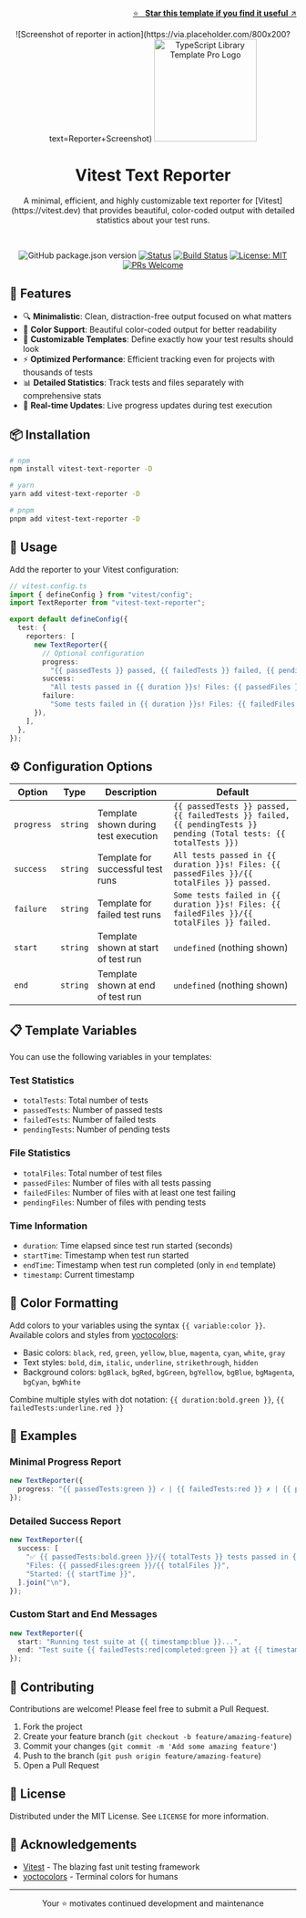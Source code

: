 <br /><!-- markdownlint-disable-line -->

<p align="right">
  <a href="https://github.com/fvena/vitest-text-reporter">
    ⭐ &nbsp;&nbsp;<strong>Star this template if you find it useful</strong> ↗️
  </a>
</p>

<p align="center">
  ![Screenshot of reporter in action](https://via.placeholder.com/800x200?text=Reporter+Screenshot)

  <img src="https://raw.githubusercontent.com/fvena/vitest-text-reporter/main/docs/public/logo.png" alt="TypeScript Library Template Pro Logo" width="180"/>

  <h1 align="center">Vitest Text Reporter</h1>
  <div align="center">A minimal, efficient, and highly customizable text reporter for [Vitest](https://vitest.dev) that provides beautiful, color-coded output with detailed statistics about your test runs.</div>
</p>

<br/>

<div align="center">

<!-- markdownlint-disable MD042 -->

![GitHub package.json version](https://img.shields.io/github/package-json/v/fvena/vitest-text-reporter)
[![Status](https://img.shields.io/badge/status-active-success.svg)]()
[![Build Status](https://github.com/fvena/vitest-text-reporter/workflows/CI%2FCD/badge.svg)]()
[![License: MIT](https://img.shields.io/badge/License-MIT-yellow.svg)](https://opensource.org/licenses/MIT)
[![PRs Welcome](https://img.shields.io/badge/PRs-welcome-brightgreen.svg)](http://makeapullrequest.com)

<!-- markdownlint-enable MD042 -->

</div>

## 🚀 Features

- 🔍 **Minimalistic**: Clean, distraction-free output focused on what matters
- 🎨 **Color Support**: Beautiful color-coded output for better readability
- 📝 **Customizable Templates**: Define exactly how your test results should look
- ⚡ **Optimized Performance**: Efficient tracking even for projects with thousands of tests
- 📊 **Detailed Statistics**: Track tests and files separately with comprehensive stats
- 🔄 **Real-time Updates**: Live progress updates during test execution

## 📦 Installation

```bash
# npm
npm install vitest-text-reporter -D

# yarn
yarn add vitest-text-reporter -D

# pnpm
pnpm add vitest-text-reporter -D
```

## 🔧 Usage

Add the reporter to your Vitest configuration:

```ts
// vitest.config.ts
import { defineConfig } from "vitest/config";
import TextReporter from "vitest-text-reporter";

export default defineConfig({
  test: {
    reporters: [
      new TextReporter({
        // Optional configuration
        progress:
          "{{ passedTests }} passed, {{ failedTests }} failed, {{ pendingTests }} pending (Total tests: {{ totalTests }})",
        success:
          "All tests passed in {{ duration }}s! Files: {{ passedFiles }}/{{ totalFiles }} passed.",
        failure:
          "Some tests failed in {{ duration }}s! Files: {{ failedFiles }}/{{ totalFiles }} failed.",
      }),
    ],
  },
});
```

## ⚙️ Configuration Options

| Option     | Type     | Description                          | Default                                                                                                          |
| ---------- | -------- | ------------------------------------ | ---------------------------------------------------------------------------------------------------------------- |
| `progress` | `string` | Template shown during test execution | `{{ passedTests }} passed, {{ failedTests }} failed, {{ pendingTests }} pending (Total tests: {{ totalTests }})` |
| `success`  | `string` | Template for successful test runs    | `All tests passed in {{ duration }}s! Files: {{ passedFiles }}/{{ totalFiles }} passed.`                         |
| `failure`  | `string` | Template for failed test runs        | `Some tests failed in {{ duration }}s! Files: {{ failedFiles }}/{{ totalFiles }} failed.`                        |
| `start`    | `string` | Template shown at start of test run  | `undefined` (nothing shown)                                                                                      |
| `end`      | `string` | Template shown at end of test run    | `undefined` (nothing shown)                                                                                      |

## 📋 Template Variables

You can use the following variables in your templates:

### Test Statistics

- `totalTests`: Total number of tests
- `passedTests`: Number of passed tests
- `failedTests`: Number of failed tests
- `pendingTests`: Number of pending tests

### File Statistics

- `totalFiles`: Total number of test files
- `passedFiles`: Number of files with all tests passing
- `failedFiles`: Number of files with at least one test failing
- `pendingFiles`: Number of files with pending tests

### Time Information

- `duration`: Time elapsed since test run started (seconds)
- `startTime`: Timestamp when test run started
- `endTime`: Timestamp when test run completed (only in `end` template)
- `timestamp`: Current timestamp

## 🎨 Color Formatting

Add colors to your variables using the syntax `{{ variable:color }}`. Available colors and styles from [yoctocolors](https://github.com/sindresorhus/yoctocolors):

- Basic colors: `black`, `red`, `green`, `yellow`, `blue`, `magenta`, `cyan`, `white`, `gray`
- Text styles: `bold`, `dim`, `italic`, `underline`, `strikethrough`, `hidden`
- Background colors: `bgBlack`, `bgRed`, `bgGreen`, `bgYellow`, `bgBlue`, `bgMagenta`, `bgCyan`, `bgWhite`

Combine multiple styles with dot notation: `{{ duration:bold.green }}`, `{{ failedTests:underline.red }}`

## 🧪 Examples

### Minimal Progress Report

```ts
new TextReporter({
  progress: "{{ passedTests:green }} ✓ | {{ failedTests:red }} ✗ | {{ pendingTests:yellow }} ?",
});
```

### Detailed Success Report

```ts
new TextReporter({
  success: [
    "✅ {{ passedTests:bold.green }}/{{ totalTests }} tests passed in {{ duration:blue }}s",
    "Files: {{ passedFiles:green }}/{{ totalFiles }}",
    "Started: {{ startTime }}",
  ].join("\n"),
});
```

### Custom Start and End Messages

```ts
new TextReporter({
  start: "Running test suite at {{ timestamp:blue }}...",
  end: "Test suite {{ failedTests:red|completed:green }} at {{ timestamp }} ({{ duration:bold }}s)",
});
```

## 🤝 Contributing

Contributions are welcome! Please feel free to submit a Pull Request.

1. Fork the project
2. Create your feature branch (`git checkout -b feature/amazing-feature`)
3. Commit your changes (`git commit -m 'Add some amazing feature'`)
4. Push to the branch (`git push origin feature/amazing-feature`)
5. Open a Pull Request

## 📜 License

Distributed under the MIT License. See `LICENSE` for more information.

## 🙏 Acknowledgements

- [Vitest](https://vitest.dev) - The blazing fast unit testing framework
- [yoctocolors](https://github.com/sindresorhus/yoctocolors) - Terminal colors for humans

---

<p align="center">
  Your ⭐ motivates continued development and maintenance
</p>

